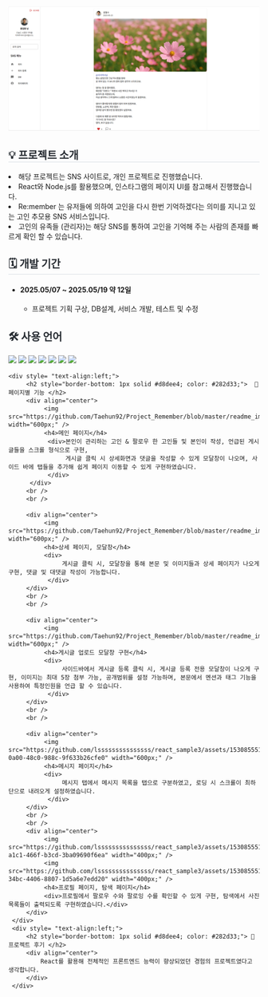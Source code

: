 <div align="center">
     <img src="https://github.com/Taehun92/Project_Remember/blob/master/readme_img/feedlist.PNG">
</div>
    
<div style= "text-align:left;">
    <h2 style="border-bottom: 1px solid #d8dee4; color: #282d33;">💡 프로젝트 소개 </h2>
    <li>해당 프로젝트는 SNS 사이트로, 개인 프로젝트로 진행했습니다.</li>
    <li>React와 Node.js를 활용했으며, 인스타그램의 페이지 UI를 참고해서 진행했습니다.</li>
     <li>Re:member 는 유저들에 의하여 고인을 다시 한번 기억하겠다는 의미를 지니고 있는 고인 추모용 SNS 서비스입니다.</li>
     <li>고인의 유족들 (관리자)는 해당 SNS를 통하여 고인을 기억해 주는 사람의 존재를 빠르게 확인 할 수 있습니다.</li>
    </div>
    <div style= "text-align:left;">
    <h2 style="border-bottom: 1px solid #d8dee4; color: #282d33;"> 🗓 개발 기간 </h2>  
        <ul>
            <li> <h4>2025.05/07 ~ 2025.05/19 약 12일 </h4>
                <ul>
                    <li>프로젝트 기획 구상, DB설계, 서비스 개발, 테스트 및 수정</li>
                </ul>
            </li>
        </ul>
    </div>    
<div style= "text-align:left;"> 
    <div style="font-weight: 700; font-size: 15px; text-align: left; color: #282d33;">  </div> 
    </div>
    <div style= "text-align:left;">
<div style= "text-align:left;">
    <h2 style="color: #282d33;"> 🛠️ 사용 언어 </h2>
    <div style="margin: 0 auto; text-align: left;" align= "left">
            <img src="https://img.shields.io/badge/React-61DAFB?style=for-the-badge&logo=React&logoColor=white">
            <img src="https://img.shields.io/badge/Node.js-339933?style=for-the-badge&logo=Node.js&logoColor=white">
            <img src="https://img.shields.io/badge/express.js-000000?style=for-the-badge&logo=express&logoColor=white"/>
            <img src="https://img.shields.io/badge/MySQL-4479A1?style=for-the-badge&logo=MySQL&logoColor=white">
            <img src="https://img.shields.io/badge/HTML5-E34F26?style=for-the-badge&logo=HTML5&logoColor=white">
            <img src="https://img.shields.io/badge/CSS3-1572B6?style=for-the-badge&logo=CSS3&logoColor=white">
            <img src="https://img.shields.io/badge/Javascript-F7DF1E?style=for-the-badge&logo=Javascript&logoColor=white">
          </div>
    </div>         
         
    <div style= "text-align:left;">
         <h2 style="border-bottom: 1px solid #d8dee4; color: #282d33;">  📑 페이지별 기능 </h2>
         <div align="center">
              <img src="https://github.com/Taehun92/Project_Remember/blob/master/readme_img/feedlist.PNG" width="600px;" />
              <h4>메인 페이지</h4>
               <div>본인이 관리하는 고인 & 팔로우 한 고인들 및 본인이 작성, 언급된 게시글들을 스크롤 형식으로 구현, 
                    게시글 클릭 시 상세화면과 댓글을 작성할 수 있게 모달창이 나오며, 사이드 바에 탭들을 추가해 쉽게 페이지 이동할 수 있게 구현하였습니다.
               </div>
          </div>
         <br />
         <br />
         
         <div align="center">
              <img src="https://github.com/Taehun92/Project_Remember/blob/master/readme_img/feedDetail.PNG" width="600px;" />
              <h4>상세 페이지, 모달창</h4>
              <div>
                   게시글 클릭 시, 모달창을 통해 본문 및 이미지들과 상세 페이지가 나오게 구현, 댓글 및 대댓글 작성이 가능합니다.
               </div>
         </div>
         <br />
         <br />

         <div align="center">
              <img src="https://github.com/Taehun92/Project_Remember/blob/master/readme_img/feedadd.PNG" width="600px;" />
              <h4>게시글 업로드 모달창 구현</h4>
              <div>
                   사이드바에서 게시글 등록 클릭 시, 게시글 등록 전용 모달창이 나오게 구현, 이미지는 최대 5장 첨부 가능, 공개범위를 설정 가능하며, 본문에서 멘션과 태그 기능을 사용하여 특정인원을 언급 할 수 있습니다.
               </div>
         </div>
         <br />
         <br />
         
         <div align="center">
              <img src="https://github.com/lsssssssssssssss/react_sample3/assets/153085551/3a6cc2ac-0a00-48c0-988c-9f633b26cfe0" width="600px;" />
              <h4>메시지 페이지</h4>
              <div>
                   메시지 탭에서 메시지 목록을 탭으로 구분하였고, 로딩 시 스크롤이 최하단으로 내려오게 설정하였습니다.
               </div>
         </div>
         <br />
         <br />
         <div align="center">
              <img src="https://github.com/lsssssssssssssss/react_sample3/assets/153085551/cb87e383-a1c1-466f-b3cd-3ba09690f6ea" width="400px;" />
              <img src="https://github.com/lsssssssssssssss/react_sample3/assets/153085551/75bc5dc2-34bc-4406-8807-1d5a6e7edd20" width="400px;" />
              <h4>프로필 페이지, 탐색 페이지</h4>
              <div>프로필에서 팔로우 수와 팔로잉 수를 확인할 수 있게 구현, 탐색에서 사진 목록들이 출력되도록 구현하였습니다.</div>
         </div>
     </div>
     <div style= "text-align:left;">
         <h2 style="border-bottom: 1px solid #d8dee4; color: #282d33;"> 🎇 프로젝트 후기 </h2>   
         <div align="center">
             React를 활용해 전체적인 프론트엔드 능력이 향상되었던 경험의 프로젝트였다고 생각합니다. 
         </div>
     </div>      
